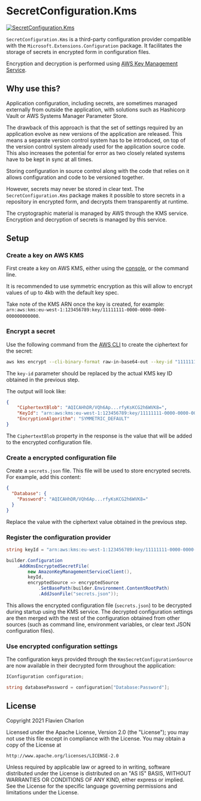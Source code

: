 # SecretConfiguration.Kms

[![SecretConfiguration.Kms](https://img.shields.io/nuget/v/SecretConfiguration.Kms.svg?style=flat-square&color=blue&logo=nuget)](https://www.nuget.org/packages/SecretConfiguration.Kms/)

`SecretConfiguration.Kms` is a third-party configuration provider compatible with the `Microsoft.Extensions.Configuration` package. It facilitates the storage of secrets in encrypted form in configuration files.

Encryption and decryption is performed using [AWS Key Management Service](https://aws.amazon.com/kms/).

## Why use this?

Application configuration, including secrets, are sometimes managed externally from outside the application, with solutions such as Hashicorp Vault or AWS Systems Manager Parameter Store.

The drawback of this approach is that the set of settings required by an application evolve as new versions of the application are released. This means a separate version control system has to be introduced, on top of the version control system already used for the application source code. This also increases the potential for error as two closely related systems have to be kept in sync at all times.

Storing configuration in source control along with the code that relies on it allows configuration and code to be versioned together.

However, secrets may never be stored in clear text. The `SecretConfiguration.Kms` package makes it possible to store secrets in a repository in encrypted form, and decrypts them transparently at runtime.

The cryptographic material is managed by AWS through the KMS service. Encryption and decryption of secrets is managed by this service.

## Setup

### Create a key on AWS KMS

First create a key on AWS KMS, either using the [console](https://eu-west-1.console.aws.amazon.com/kms/home), or the command line.

It is recommended to use symmetric encryption as this will allow to encrypt values of up to 4kb with the default key spec.

Take note of the KMS ARN once the key is created, for example: `arn:aws:kms:eu-west-1:123456789:key/11111111-0000-0000-0000-000000000000`.

### Encrypt a secret

Use the following command from the [AWS CLI](https://aws.amazon.com/cli/) to create the ciphertext for the secret:

```bash
aws kms encrypt --cli-binary-format raw-in-base64-out --key-id "11111111-0000-0000-0000-000000000000" --plaintext "SECRET_TO_ENCRYPT"
```

The `key-id` parameter should be replaced by the actual KMS key ID obtained in the previous step.

The output will look like:

```json
{
    "CiphertextBlob": "AQICAHhDR/VQh6Ap...rfyKsKCG2h6WVK8=",
    "KeyId": "arn:aws:kms:eu-west-1:123456789:key/11111111-0000-0000-0000-000000000000",
    "EncryptionAlgorithm": "SYMMETRIC_DEFAULT"
}
```

The `CiphertextBlob` property in the response is the value that will be added to the encrypted configuration file.

### Create a encrypted configuration file

Create a `secrets.json` file. This file will be used to store encrypted secrets. For example, add this content:

```json
{
  "Database": {
    "Password": "AQICAHhDR/VQh6Ap...rfyKsKCG2h6WVK8="
  }
}
```

Replace the value with the ciphertext value obtained in the previous step.

### Register the configuration provider

```csharp
string keyId = "arn:aws:kms:eu-west-1:123456789:key/11111111-0000-0000-0000-000000000000";

builder.Configuration
    .AddKmsEncryptedSecretFile(
        new AmazonKeyManagementServiceClient(),
        keyId,
        encryptedSource => encryptedSource
            .SetBasePath(builder.Environment.ContentRootPath)
            .AddJsonFile("secrets.json"));
```

This allows the encrypted configuration file (`secrets.json`) to be decrypted during startup using the KMS service. The decrypted configuration settings are then merged with the rest of the configuration obtained from other sources (such as command line, environment variables, or clear text JSON configuration files).

### Use encrypted configuration settings

The configuration keys provided through the `KmsSecretConfigurationSource` are now available in their decrypted form throughout the application:

```csharp
IConfiguration configuration;

string databasePassword = configuration["Database:Password"];
```

## License

Copyright 2021 Flavien Charlon

Licensed under the Apache License, Version 2.0 (the "License"); you may not use this file except in compliance with the License. You may obtain a copy of the License at

    http://www.apache.org/licenses/LICENSE-2.0

Unless required by applicable law or agreed to in writing, software distributed under the License is distributed on an "AS IS" BASIS, WITHOUT WARRANTIES OR CONDITIONS OF ANY KIND, either express or implied.
See the License for the specific language governing permissions and limitations under the License.
